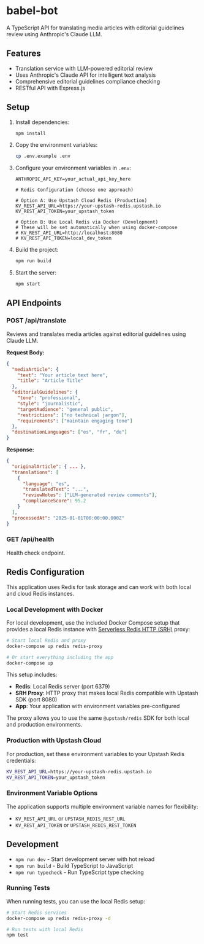 # babel-bot

A TypeScript API for translating media articles with editorial guidelines review using Anthropic's Claude LLM.

## Features

- Translation service with LLM-powered editorial review
- Uses Anthropic's Claude API for intelligent text analysis
- Comprehensive editorial guidelines compliance checking
- RESTful API with Express.js

## Setup

1. Install dependencies:

   ```bash
   npm install
   ```

2. Copy the environment variables:

   ```bash
   cp .env.example .env
   ```

3. Configure your environment variables in `.env`:

   ```
   ANTHROPIC_API_KEY=your_actual_api_key_here

   # Redis Configuration (choose one approach)

   # Option A: Use Upstash Cloud Redis (Production)
   KV_REST_API_URL=https://your-upstash-redis.upstash.io
   KV_REST_API_TOKEN=your_upstash_token

   # Option B: Use Local Redis via Docker (Development)
   # These will be set automatically when using docker-compose
   # KV_REST_API_URL=http://localhost:8080
   # KV_REST_API_TOKEN=local_dev_token
   ```

4. Build the project:

   ```bash
   npm run build
   ```

5. Start the server:
   ```bash
   npm start
   ```

## API Endpoints

### POST /api/translate

Reviews and translates media articles against editorial guidelines using Claude LLM.

**Request Body:**

```json
{
  "mediaArticle": {
    "text": "Your article text here",
    "title": "Article Title"
  },
  "editorialGuidelines": {
    "tone": "professional",
    "style": "journalistic",
    "targetAudience": "general public",
    "restrictions": ["no technical jargon"],
    "requirements": ["maintain engaging tone"]
  },
  "destinationLanguages": ["es", "fr", "de"]
}
```

**Response:**

```json
{
  "originalArticle": { ... },
  "translations": [
    {
      "language": "es",
      "translatedText": "...",
      "reviewNotes": ["LLM-generated review comments"],
      "complianceScore": 95.2
    }
  ],
  "processedAt": "2025-01-01T00:00:00.000Z"
}
```

### GET /api/health

Health check endpoint.

## Redis Configuration

This application uses Redis for task storage and can work with both local and cloud Redis instances.

### Local Development with Docker

For local development, use the included Docker Compose setup that provides a local Redis instance with [Serverless Redis HTTP (SRH)](https://upstash.com/docs/redis/sdks/ts/developing) proxy:

```bash
# Start local Redis and proxy
docker-compose up redis redis-proxy

# Or start everything including the app
docker-compose up
```

This setup includes:

- **Redis**: Local Redis server (port 6379)
- **SRH Proxy**: HTTP proxy that makes local Redis compatible with Upstash SDK (port 8080)
- **App**: Your application with environment variables pre-configured

The proxy allows you to use the same `@upstash/redis` SDK for both local and production environments.

### Production with Upstash Cloud

For production, set these environment variables to your Upstash Redis credentials:

```bash
KV_REST_API_URL=https://your-upstash-redis.upstash.io
KV_REST_API_TOKEN=your_upstash_token
```

### Environment Variable Options

The application supports multiple environment variable names for flexibility:

- `KV_REST_API_URL` or `UPSTASH_REDIS_REST_URL`
- `KV_REST_API_TOKEN` or `UPSTASH_REDIS_REST_TOKEN`

## Development

- `npm run dev` - Start development server with hot reload
- `npm run build` - Build TypeScript to JavaScript
- `npm run typecheck` - Run TypeScript type checking

### Running Tests

When running tests, you can use the local Redis setup:

```bash
# Start Redis services
docker-compose up redis redis-proxy -d

# Run tests with local Redis
npm test
```
